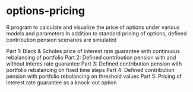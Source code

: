 # options-pricing
R program to calculate and visualize the price of options under various models and parameters
In addition to standard pricing of options, defined contribution pension scenarios are simulated

Part 1: Black & Scholes price of interest rate guarantee with continuous rebalancing of portfolio
Part 2: Defined contribution pension with and without interes rate guarantee
Part 3: Defined contribution pension with portfolio rebalancing on fixed time steps
Part 4: Defined contribution pension with portfolio rebalancing on threshold values
Part 5: Pricing of interest rate guarantee as a knock-out option
